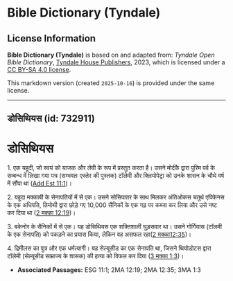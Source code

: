 # Bible Dictionary (Tyndale)

## License Information

**Bible Dictionary (Tyndale)** is based on and adapted from: _Tyndale Open Bible Dictionary_, [Tyndale House Publishers](https://tyndaleopenresources.com/), 2023, which is licensed under a [CC BY-SA 4.0 license](https://creativecommons.org/licenses/by-sa/4.0/legalcode.en).

This markdown version (created `2025-10-16`) is provided under the same license.



--------------------------------

## डोसिथियस (id: 732911)

डोसिथियस
========

1\. एक यहूदी, जो स्वयं को याजक और लेवी के रूप में प्रस्तुत करता है। उसने मोर्दकै द्वारा पुरिम पर्व के सम्बन्ध में लिखा गया पत्र (सम्भवतः एस्तेर की पुस्तक) टॉलेमी और क्लियोपेट्रा को उनके शासन के चौथे वर्ष में सौंपा था ([Add Est 11:1](https://ref.ly/EsthGr11:1))।

2\. यहूदा मक्काबी के सेनापतियों में से एक। उसने सोसिपातर के साथ मिलकर अंतिओकस चतुर्थ एपिफेनस के एक अधिपति, तिमोथी द्वारा छोड़े गए 10,000 सैनिकों के एक गढ़ पर कब्जा कर लिया और उसे नष्ट कर दिया था ([2 मक्का 12:19](https://ref.ly/2Macc12:19))। 

3\. बकेनोर के सैनिकों में से एक। यह डोसिथियस एक शक्तिशाली घुड़सवार था। उसने गोर्गियास (टॉलमी के एक सेनापति) को पकड़ने का प्रयास किया, लेकिन वह असफल रहा([2 मक्का12:35](https://ref.ly/2Macc12:35))।

4\. द्रिमीलस का पुत्र और एक धर्मत्यागी। यह सेल्यूसीड का एक सेनापति था, जिसने थियोडोटस द्वारा टॉलेमी (सेल्यूसीड साम्राज्य के शासक) की हत्या को विफल कर दिया ([3 मक्का 1:3](https://ref.ly/3Macc1:3))।

* **Associated Passages:** ESG 11:1; 2MA 12:19; 2MA 12:35; 3MA 1:3

